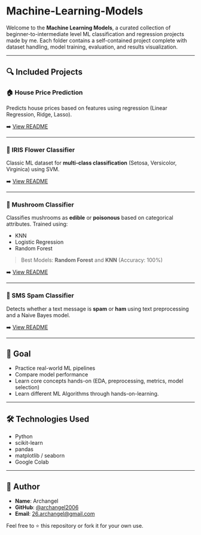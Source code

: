 # Machine-Learning-Models

Welcome to the **Machine Learning Models**, a curated collection of beginner-to-intermediate level ML classification and regression projects made by me. Each folder contains a self-contained project complete with dataset handling, model training, evaluation, and results visualization.

---

## 🔍 Included Projects

### 🏠 House Price Prediction
Predicts house prices based on features using regression (Linear Regression, Ridge, Lasso).

➡️ [View README](./House%20Price%20Prediction/README.md)

---

### 🌸 IRIS Flower Classifier
Classic ML dataset for **multi-class classification** (Setosa, Versicolor, Virginica) using SVM.

➡️ [View README](./IRIS%20Classification/README.md)

---

### 🍄 Mushroom Classifier
Classifies mushrooms as **edible** or **poisonous** based on categorical attributes. Trained using:
- KNN
- Logistic Regression
- Random Forest  
> Best Models: **Random Forest** and **KNN** (Accuracy: 100%)

➡️ [View README](./Mushroom%20Classifier/README.md)

---

### 💬 SMS Spam Classifier
Detects whether a text message is **spam** or **ham** using text preprocessing and a Naive Bayes model.

➡️ [View README](./SMS%20Spam%20Classifier/README.md)

---

## 📌 Goal

- Practice real-world ML pipelines
- Compare model performance
- Learn core concepts hands-on (EDA, preprocessing, metrics, model selection)
- Learn different ML Algorithms through hands-on-learning.

---

## 🛠 Technologies Used

- Python
- scikit-learn
- pandas
- matplotlib / seaborn
- Google Colab

---
## 👤 Author

- **Name**: Archangel
- **GitHub**: [@archangel2006](https://github.com/archangel2006)
- **Email**: 26.archangel@gmail.com

Feel free to ⭐️ this repository or fork it for your own use.
